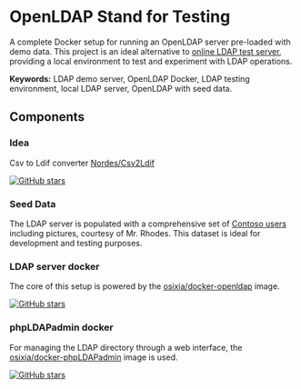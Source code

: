 # OpenLDAP Stand for Testing

A complete Docker setup for running an OpenLDAP server pre-loaded with demo data. This project is an ideal alternative to [online LDAP test server](https://www.forumsys.com/2022/05/10/online-ldap-test-server/), providing a local environment to test and experiment with LDAP operations.

**Keywords:** LDAP demo server, OpenLDAP Docker, LDAP testing environment, local LDAP server, OpenLDAP with seed data.

## Components

### Idea
Csv to Ldif converter [Nordes/Csv2Ldif](https://github.com/Nordes/Csv2Ldif)

[![GitHub stars](https://img.shields.io/github/stars/Nordes/Csv2Ldif?style=social)](https://github.com/Nordes/Csv2Ldif)

### Seed Data
The LDAP server is populated with a comprehensive set of [Contoso users](https://mrhodes.net/2011/10/25/adding-285-contoso-users-with-pictures-to-your-development-environment-active-directory/) including pictures, courtesy of Mr. Rhodes. This dataset is ideal for development and testing purposes.

### LDAP server docker
The core of this setup is powered by the [osixia/docker-openldap](https://github.com/osixia/docker-openldap) image.

[![GitHub stars](https://img.shields.io/github/stars/osixia/docker-openldap?style=social)](https://github.com/osixia/docker-openldap)

### phpLDAPadmin docker
For managing the LDAP directory through a web interface, the [osixia/docker-phpLDAPadmin](https://github.com/osixia/docker-phpLDAPadmin) image is used.

[![GitHub stars](https://img.shields.io/github/stars/osixia/docker-phpLDAPadmin?style=social)](https://github.com/osixia/docker-phpLDAPadmin)